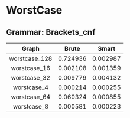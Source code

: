 # WorstCase

## Grammar: Brackets_cnf
| Graph | Brute | Smart |
|:-----:|:-----:|:-----:|
| worstcase_128 | 0.724936 | 0.002987 |
| worstcase_16 | 0.002108 | 0.001359 |
| worstcase_32 | 0.009779 | 0.004132 |
| worstcase_4 | 0.000214 | 0.000255 |
| worstcase_64 | 0.060324 | 0.000855 |
| worstcase_8 | 0.000581 | 0.000223 |

